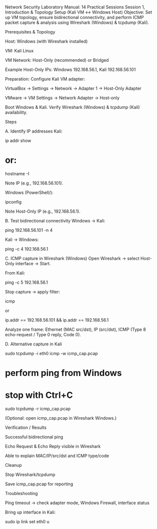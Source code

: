 Network Security Laboratory Manual: 14 Practical Sessions
Session 1, Introduction & Topology Setup (Kali VM ↔ Windows Host)
Objective: Set up VM topology, ensure bidirectional connectivity, and perform ICMP packet capture & analysis using Wireshark (Windows) & tcpdump (Kali).

Prerequisites & Topology

Host: Windows (with Wireshark installed)

VM: Kali Linux

VM Network: Host-Only (recommended) or Bridged

Example Host-Only IPs: Windows 192.168.56.1, Kali 192.168.56.101

Preparation: Configure Kali VM adapter:

VirtualBox → Settings → Network → Adapter 1 → Host-Only Adapter

VMware → VM Settings → Network Adapter → Host-only

Boot Windows & Kali. Verify Wireshark (Windows) & tcpdump (Kali) availability.

Steps

A. Identify IP addresses Kali:

 
ip addr show

# or:

hostname -I

Note IP (e.g., 192.168.56.101).

Windows (PowerShell/):

 
ipconfig

Note Host-Only IP (e.g., 192.168.56.1).

B. Test bidirectional connectivity Windows → Kali:

 
ping 192.168.56.101 -n 4

Kali → Windows:

 
ping -c 4 192.168.56.1

C. ICMP capture in Wireshark (Windows) Open Wireshark → select Host-Only interface → Start.

From Kali:

 
ping -c 5 192.168.56.1

Stop capture → apply filter:

icmp

or

ip.addr == 192.168.56.101 && ip.addr == 192.168.56.1

Analyze one frame: Ethernet (MAC src/dst), IP (src/dst), ICMP (Type 8 echo-request / Type 0 reply, Code 0).

D. Alternative capture in Kali

 
sudo tcpdump -i eth0 icmp -w icmp_cap.pcap

# perform ping from Windows

# stop with Ctrl+C

sudo tcpdump -r icmp_cap.pcap

(Optional: open icmp_cap.pcap in Wireshark Windows.)

Verification / Results

Successful bidirectional ping

Echo Request & Echo Reply visible in Wireshark

Able to explain MAC/IP/src/dst and ICMP type/code

Cleanup

Stop Wireshark/tcpdump

Save icmp_cap.pcap for reporting

Troubleshooting

Ping timeout → check adapter mode, Windows Firewall, interface status

Bring up interface in Kali:

 
sudo ip link set eth0 u
